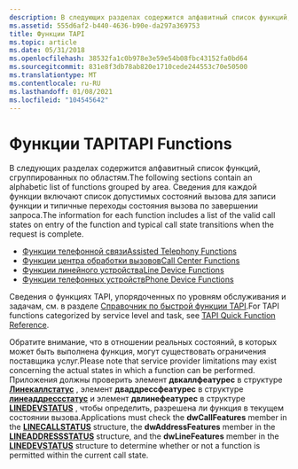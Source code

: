 ```yaml
---
description: В следующих разделах содержится алфавитный список функций, сгруппированных по областям. Сведения для каждой функции включают список допустимых состояний вызова для записи функции и типичные переходы состояния вызова по завершении запроса.
ms.assetid: 555d6af2-b440-4636-b90e-da297a369753
title: Функции TAPI
ms.topic: article
ms.date: 05/31/2018
ms.openlocfilehash: 38532fa1c0b978e3e59e54b08fbc43152fa0bd64
ms.sourcegitcommit: 831e8f3db78ab820e1710cede244553c70e50500
ms.translationtype: MT
ms.contentlocale: ru-RU
ms.lasthandoff: 01/08/2021
ms.locfileid: "104545642"
---
```

# <a name="tapi-functions"></a><span data-ttu-id="cbac2-104">Функции TAPI</span><span class="sxs-lookup"><span data-stu-id="cbac2-104">TAPI Functions</span></span>

<span data-ttu-id="cbac2-105">В следующих разделах содержится алфавитный список функций, сгруппированных по областям.</span><span class="sxs-lookup"><span data-stu-id="cbac2-105">The following sections contain an alphabetic list of functions grouped by area.</span></span> <span data-ttu-id="cbac2-106">Сведения для каждой функции включают список допустимых состояний вызова для записи функции и типичные переходы состояния вызова по завершении запроса.</span><span class="sxs-lookup"><span data-stu-id="cbac2-106">The information for each function includes a list of the valid call states on entry of the function and typical call state transitions when the request is complete.</span></span>

-   [<span data-ttu-id="cbac2-107">Функции телефонной связи</span><span class="sxs-lookup"><span data-stu-id="cbac2-107">Assisted Telephony Functions</span></span>](assisted-telephony-functions.md)
-   [<span data-ttu-id="cbac2-108">Функции центра обработки вызовов</span><span class="sxs-lookup"><span data-stu-id="cbac2-108">Call Center Functions</span></span>](call-center-functions.md)
-   [<span data-ttu-id="cbac2-109">Функции линейного устройства</span><span class="sxs-lookup"><span data-stu-id="cbac2-109">Line Device Functions</span></span>](line-device-functions.md)
-   [<span data-ttu-id="cbac2-110">Функции телефонных устройств</span><span class="sxs-lookup"><span data-stu-id="cbac2-110">Phone Device Functions</span></span>](phone-device-functions.md)

<span data-ttu-id="cbac2-111">Сведения о функциях TAPI, упорядоченных по уровням обслуживания и задачам, см. в разделе [Справочник по быстрой функции TAPI](tapi-quick-function-reference.md).</span><span class="sxs-lookup"><span data-stu-id="cbac2-111">For TAPI functions categorized by service level and task, see [TAPI Quick Function Reference](tapi-quick-function-reference.md).</span></span>

<span data-ttu-id="cbac2-112">Обратите внимание, что в отношении реальных состояний, в которых может быть выполнена функция, могут существовать ограничения поставщика услуг.</span><span class="sxs-lookup"><span data-stu-id="cbac2-112">Please note that service provider limitations may exist concerning the actual states in which a function can be performed.</span></span> <span data-ttu-id="cbac2-113">Приложения должны проверить элемент **двкаллфеатурес** в структуре [**Линекаллстатус**](/windows/desktop/api/Tapi/ns-tapi-linecallstatus) , элемент **дваддрессфеатурес** в структуре [**линеаддрессстатус**](/windows/desktop/api/Tapi/ns-tapi-lineaddressstatus) и элемент **двлинефеатурес** в структуре [**LINEDEVSTATUS**](/windows/desktop/api/Tapi/ns-tapi-linedevstatus) , чтобы определить, разрешена ли функция в текущем состоянии вызова.</span><span class="sxs-lookup"><span data-stu-id="cbac2-113">Applications must check the **dwCallFeatures** member in the [**LINECALLSTATUS**](/windows/desktop/api/Tapi/ns-tapi-linecallstatus) structure, the **dwAddressFeatures** member in the [**LINEADDRESSSTATUS**](/windows/desktop/api/Tapi/ns-tapi-lineaddressstatus) structure, and the **dwLineFeatures** member in the [**LINEDEVSTATUS**](/windows/desktop/api/Tapi/ns-tapi-linedevstatus) structure to determine whether or not a function is permitted within the current call state.</span></span>

 

 



